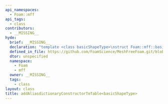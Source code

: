 ```yaml
---
api_namespaces:
  - Foam::mff
api_tags:
  - class
contributors:
  - __MISSING__
hyde:
  brief: __MISSING__
  declaration: "template <class basicShapeType>\nstruct Foam::mff::basicShape::addAliasdictionaryConstructorToTable;"
  defined_in_file: https://github.com/FoamScience/MeshFreeFoam.git/blob/master/src/meshfree/shapes/basicShape/basicShape.H
  dtor: unspecified
  namespace:
    - Foam
    - mff
  owner: __MISSING__
  tags:
    - class
layout: class
title: addAliasdictionaryConstructorToTable<basicShapeType>
---
```

